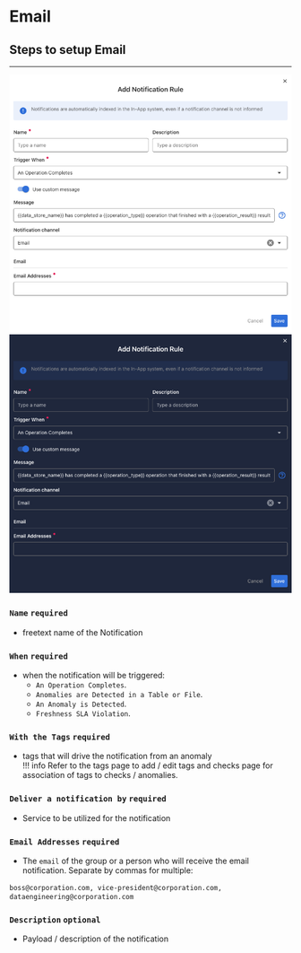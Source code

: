 # Email

## Steps to setup Email

---

![Screenshot](../../assets/notifications/services/email-notification-light.png#only-light)
![Screenshot](../../assets/notifications/services/email-notification-dark.png#only-dark)

### `Name` <spam id='required'>`required`</spam>

* freetext name of the Notification

### `When` <spam id='required'>`required`</spam>

* when the notification will be triggered:
    * `An Operation Completes`.
    * `Anomalies are Detected in a Table or File`.
    * `An Anomaly is Detected`.
    * `Freshness SLA Violation`.

### `With the Tags` <spam id='required'>`required`</spam>
* tags that will drive the notification from an anomaly   
!!! info
    Refer to the tags page to add / edit tags and checks page for association of tags to checks / anomalies.

### `Deliver a notification by` <spam id='required'>`required`</spam>
* Service to be utilized for the notification

### `Email Addresses` <spam id='required'>`required`</spam>
* The `email` of the group or a person who will receive the email notification. Separate by commas for multiple:

```text
boss@corporation.com, vice-president@corporation.com, dataengineering@corporation.com
```

### `Description` <spam id='required'>`optional`</spam>
* Payload / description of the notification
